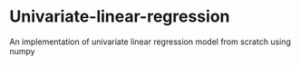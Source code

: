 # Univariate-linear-regression
An implementation of univariate linear regression model from scratch using numpy
